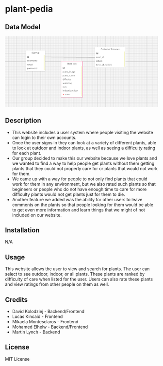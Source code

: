 # plant-pedia

## Data Model

![Image](public/Images/project2_DataModel.png)

## Description

- This website includes a user system where people visiting the website can login to their own accounts.
- Once the user signs in they can look at a variety of different plants, able to look at outdoor and indoor plants, as well as seeing a difficulty rating for each plant.
- Our group decided to make this our website because we love plants and we wanted to find a way to help people get plants without them getting plants that they could not properly care for or plants that would not work for them.
- We came up with a way for people to not only find plants that could work for them in any environment, but we also rated such plants so that begineers or people who do not have enough time to care for more difficulty plants would not get plants just for them to die.
- Another feature we added was the ability for other users to leave comments on the plants so that people looking for them would be able to get even more information and learn things that we might of not included on our website.

## Installation

N/A

## Usage

This website allows the user to view and search for plants. The user can select to see outdoor, indoor, or all plants. These plants are ranked by difficulty of care when listed for the user. Users can also rate these plants and view ratings from other people on them as well.

## Credits

- David Kolodziej - Backend/Frontend
- Lucas Kincaid - Frontend
- Mikaela Montesclaros - Frontend
- Mohamed Elhelw - Backend/Frontend
- Martin Lynch - Backend

## License

MIT License